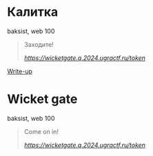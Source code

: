# Калитка

baksist, web 100

> Заходите!
>
> *https://wicketgate.q.2024.ugractf.ru/token*

[Write-up](WRITEUP.md)

# Wicket gate

baksist, web 100

> Come on in!
>
> *https://wicketgate.q.2024.ugractf.ru/token*

